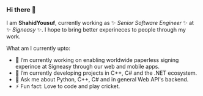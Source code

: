 ### Hi there 👋

I am **ShahidYousuf**, currently working as ✨ _Senior Software Engineer_ ✨ at ✨ _Signeasy_ ✨. I hope to bring better experineces to people through my work.

What am I currently upto:

- 🔭 I’m currently working on enabling worldwide paperless signing experince at Signeasy through our web and mobile apps.
- 🌱 I’m currently developing projects in C++, C# and the .NET ecosystem.
- 💬 Ask me about Python, C++, C# and in general Web API's backend.
- ⚡ Fun fact: Love to code and play cricket.
